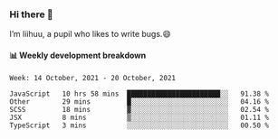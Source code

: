 ### Hi there 👋
I’m liihuu, a pupil who likes to write bugs.😄


#### 📊 Weekly development breakdown
<!--START_SECTION:waka-->
```text
Week: 14 October, 2021 - 20 October, 2021

JavaScript   10 hrs 58 mins  ███████████████████████░░   91.38 % 
Other        29 mins         █░░░░░░░░░░░░░░░░░░░░░░░░   04.16 % 
SCSS         18 mins         ▓░░░░░░░░░░░░░░░░░░░░░░░░   02.54 % 
JSX          8 mins          ▒░░░░░░░░░░░░░░░░░░░░░░░░   01.11 % 
TypeScript   3 mins          ░░░░░░░░░░░░░░░░░░░░░░░░░   00.50 % 
```
<!--END_SECTION:waka-->

<!--
**liihuu/liihuu** is a ✨ _special_ ✨ repository because its `README.md` (this file) appears on your GitHub profile.

Here are some ideas to get you started:

- 🔭 I’m currently working on ...
- 🌱 I’m currently learning ...
- 👯 I’m looking to collaborate on ...
- 🤔 I’m looking for help with ...
- 💬 Ask me about ...
- 📫 How to reach me: ...
- 😄 Pronouns: ...
- ⚡ Fun fact: ...
-->
